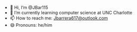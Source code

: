 - 👋 Hi, I’m @JBar115
- 🌱 I’m currently learning computer science at UNC Charlotte 
- 📫 How to reach me: Jbarrera617@outlook.com
- 😄 Pronouns: he/him


<!---
JBar115/JBar115 is a ✨ special ✨ repository because its `README.md` (this file) appears on your GitHub profile.
You can click the Preview link to take a look at your changes.
--->
